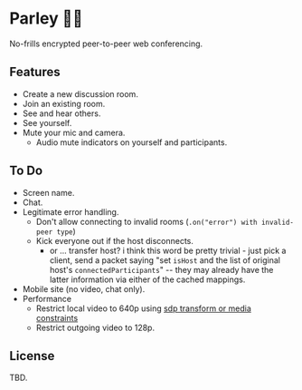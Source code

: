 # Parley 🏴‍☠️

No-frills encrypted peer-to-peer web conferencing.

## Features

- Create a new discussion room.
- Join an existing room.
- See and hear others.
- See yourself.
- Mute your mic and camera.
  - Audio mute indicators on yourself and participants.

## To Do

- Screen name.
- Chat.
- Legitimate error handling.
  - Don't allow connecting to invalid rooms (`.on("error") with invalid-peer type`)
  - Kick everyone out if the host disconnects.
    - or ... transfer host? i think this word be pretty trivial - just pick a client, send a packet saying "set `isHost` and the list of original host's `connectedParticipants`" -- they may already have the latter information via either of the cached mappings.
- Mobile site (no video, chat only).
- Performance
  - Restrict local video to 640p using [sdp transform or media constraints](https://stackoverflow.com/questions/71838689/how-to-use-sdptransform-in-peerjs-for-high-quality-audio-bitrate)
  - Restrict outgoing video to 128p.

## License

TBD.
